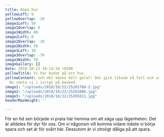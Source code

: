 ```yaml
---
title: Köpa hus
yellowLeft: 0
yellowOverlap: -20
image1Left: 50
image1Overlap: 0
image1Width: 80
image2Left: 0
image2Overlap: -10
image2Width: 50
image3Left: 10
image3Overlap: -70
image3Width: 70
imageGallery: []
date: 2018-10-22 10:14:34 +0200
yellowTitle: Vi har budat på ett hus
yellowContent: och det känns helt galet! Det gick liksom så fort och så var det gjort.
  Nu vänta vi i ivrigt på besked.
image1: "/uploads/2018/10/22/25265788-2.jpg"
image2: "/uploads/2018/10/22/25265806.jpg"
image3: "/uploads/2018/10/22/25265811.jpg"
headerMaxHeight: ''

---
```

För en tid sen började vi prata här hemma om att säga upp lägenheten. Det är alldeles för dyr för oss. Om vi någonsin vill komma vidare måste vi börja spara och set är för svårt här. Dessutom är vi otroligt dåliga på att spara.